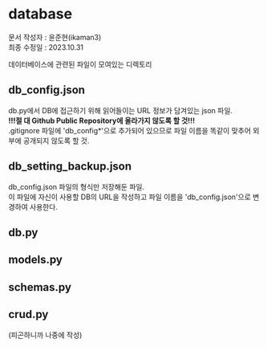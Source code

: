 # database
문서 작성자 : 윤준현(ikaman3)  
최종 수정일 : 2023.10.31  
  
데이터베이스에 관련된 파일이 모여있는 디렉토리  
  
## db_config.json
db.py에서 DB에 접근하기 위해 읽어들이는 URL 정보가 담겨있는 json 파일.  
**!!!절 대 Github Public Repository에 올라가지 않도록 할 것!!!**  
.gitignore 파일에 'db_config*'으로 추가되어 있으므로 파일 이름을 똑같이 맞추어 외부에 공개되지 않도록 할 것.  
  
## db_setting_backup.json
db_config.json 파일의 형식만 저장해둔 파일.  
이 파일에 자신이 사용할 DB의 URL을 작성하고 파일 이름을 'db_config.json'으로 변경하여 사용한다.  

## db.py

## models.py

## schemas.py

## crud.py

(피곤하니까 나중에 작성)
